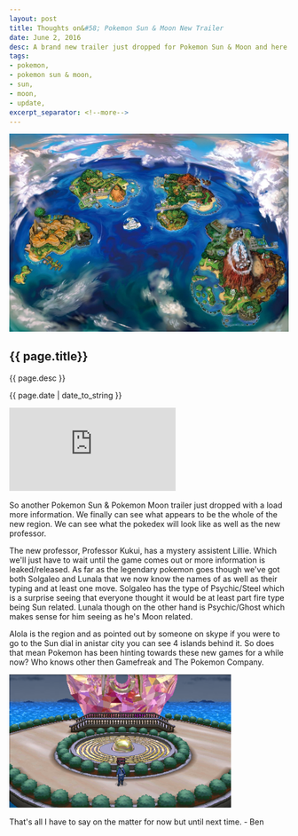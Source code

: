 ```yaml
---
layout: post
title: Thoughts on&#58; Pokemon Sun & Moon New Trailer
date: June 2, 2016
desc: A brand new trailer just dropped for Pokemon Sun & Moon and here are my thoughts
tags:
- pokemon,
- pokemon sun & moon,
- sun,
- moon,
- update,
excerpt_separator: <!--more-->
---
```

<img class="featured-image" src="/images/alolabig.jpg">
<h2 class="post-h2">{{ page.title}}</h2>
<p class="post-sub-desc"><span>{{ page.desc }}</span></p>
<p class="post-date"><span>{{ page.date | date_to_string }}</span></p>
<!--more-->
<iframe class="yt-iframe" src="https://www.youtube.com/embed/XW14HO7C1Dg" frameborder="0" allowfullscreen></iframe>
<p class="single-post">
	So another Pokemon Sun & Pokemon Moon trailer just dropped with a load more information. We finally can see what appears to be the whole of the new region. We can see what the pokedex will look like as well as the new professor.
</p>
<p class="single-post">
	The new professor, Professor Kukui, has a mystery assistent Lillie. Which we'll just have to wait until the game comes out or more information is leaked/released. As far as the legendary pokemon goes though we've got both Solgaleo and Lunala that we now know the names of as well as their typing and at least one move. Solgaleo has the type of Psychic/Steel which is a surprise seeing that everyone thought it would be at least part fire type being Sun related. Lunala though on the other hand is Psychic/Ghost which makes sense for him seeing as he's Moon related.
</p>
<p class="single-post">
	Alola is the region and as pointed out by someone on skype if you were to go to the Sun dial in anistar city you can see 4 islands behind it.
	So does that mean Pokemon has been hinting towards these new games for a while now? Who knows other then Gamefreak and The Pokemon Company.
</p>
<img class="post-image" title="anistar city sun dial" alt="anistar city sun dial in pokemon xy" src="/images/anistar.png">
<p class="single-post">
	That's all I have to say on the matter for now but until next time.
	- Ben
</p>
